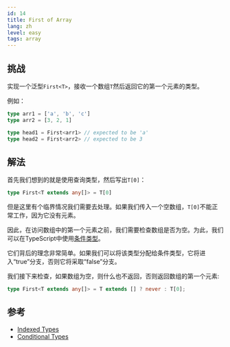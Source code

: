 ```yaml
---
id: 14
title: First of Array
lang: zh
level: easy
tags: array
---
```


## 挑战

实现一个泛型`First<T>`，接收一个数组`T`然后返回它的第一个元素的类型。

例如：

```ts
type arr1 = ['a', 'b', 'c']
type arr2 = [3, 2, 1]

type head1 = First<arr1> // expected to be 'a'
type head2 = First<arr2> // expected to be 3
```

## 解法

首先我们想到的就是使用查询类型，然后写出`T[0]`：

```ts
type First<T extends any[]> = T[0]
```

但是这里有个临界情况我们需要去处理。如果我们传入一个空数组，`T[0]`不能正常工作，因为它没有元素。

因此，在访问数组中的第一个元素之前，我们需要检查数组是否为空。为此，我们可以在TypeScript中使用[条件类型](https://www.typescriptlang.org/docs/handbook/2/conditional-types.html)。

它们背后的理念非常简单。如果我们可以将该类型分配给条件类型，它将进入“true”分支，否则它将采取“false”分支。

我们接下来检查，如果数组为空，则什么也不返回，否则返回数组的第一个元素:

```ts
type First<T extends any[]> = T extends [] ? never : T[0];
```

## 参考

- [Indexed Types](https://www.typescriptlang.org/docs/handbook/2/indexed-access-types.html)
- [Conditional Types](https://www.typescriptlang.org/docs/handbook/2/conditional-types.html)
